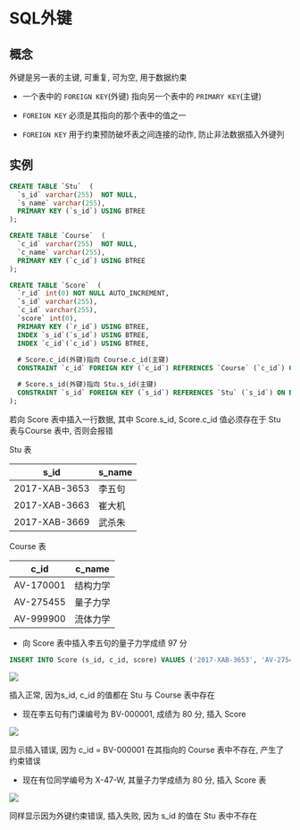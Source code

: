 <!--
 * @Description: 
 * @Version: 1.0
 * @Author: DaLao
 * @Email: dalao@xxx.com
 * @Date: 2021-01-16 17:59:35
 * @LastEditors: dalao
 * @LastEditTime: 2023-03-18 00:33:39
-->

# SQL外键


## 概念


外键是另一表的主键, 可重复, 可为空, 用于数据约束

- 一个表中的 `FOREIGN KEY`(外键) 指向另一个表中的 `PRIMARY KEY`(主键)

- `FOREIGN KEY` 必须是其指向的那个表中的值之一

- `FOREIGN KEY` 用于约束预防破坏表之间连接的动作, 防止非法数据插入外键列


## 实例


```sql
CREATE TABLE `Stu`  (
  `s_id` varchar(255)  NOT NULL, 
  `s_name` varchar(255), 
  PRIMARY KEY (`s_id`) USING BTREE
);

CREATE TABLE `Course`  (
  `c_id` varchar(255)  NOT NULL, 
  `c_name` varchar(255), 
  PRIMARY KEY (`c_id`) USING BTREE
);

CREATE TABLE `Score`  (
  `r_id` int(0) NOT NULL AUTO_INCREMENT, 
  `s_id` varchar(255), 
  `c_id` varchar(255), 
  `score` int(0), 
  PRIMARY KEY (`r_id`) USING BTREE, 
  INDEX `s_id`(`s_id`) USING BTREE, 
  INDEX `c_id`(`c_id`) USING BTREE, 
  
  # Score.c_id(外键)指向 Course.c_id(主键)
  CONSTRAINT `c_id` FOREIGN KEY (`c_id`) REFERENCES `Course` (`c_id`) ON DELETE RESTRICT ON UPDATE RESTRICT, 

  # Score.s_id(外键)指向 Stu.s_id(主键)
  CONSTRAINT `s_id` FOREIGN KEY (`s_id`) REFERENCES `Stu` (`s_id`) ON DELETE RESTRICT ON UPDATE RESTRICT
);
```

若向 Score 表中插入一行数据, 其中 Score.s_id, Score.c_id 值必须存在于 Stu 表与Course 表中, 否则会报错

Stu 表

| s_id          | s_name |
| ------------- | ------ |
| 2017-XAB-3653 | 李五句 |
| 2017-XAB-3663 | 崔大机 |
| 2017-XAB-3669 | 武杀朱 |

Course 表

| c_id      | c_name   |
| --------- | -------- |
| AV-170001 | 结构力学 |
| AV-275455 | 量子力学 |
| AV-999900 | 流体力学 |

- 向 Score 表中插入李五句的量子力学成绩 97 分

```sql
INSERT INTO Score (s_id, c_id, score) VALUES ('2017-XAB-3653', 'AV-275455', 97);
```

![](https://cdn.hurra.ltd/img/20201005170211.png)

插入正常, 因为s_id, c_id 的值都在 Stu 与 Course 表中存在

- 现在李五句有门课编号为 BV-000001, 成绩为 80 分, 插入 Score 

![](https://cdn.hurra.ltd/img/20201005170512.png)

显示插入错误, 因为 c_id = BV-000001 在其指向的 Course 表中不存在, 产生了约束错误


- 现在有位同学编号为 X-47-W, 其量子力学成绩为 80 分, 插入 Score 表

![](https://cdn.hurra.ltd/img/20201005170843.png)

同样显示因为外键约束错误, 插入失败, 因为 s_id 的值在 Stu 表中不存在